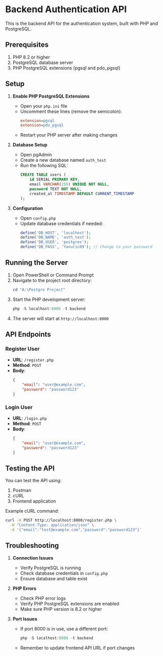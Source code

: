 # Backend Authentication API

This is the backend API for the authentication system, built with PHP and PostgreSQL.

## Prerequisites

1. PHP 8.2 or higher
2. PostgreSQL database server
3. PHP PostgreSQL extensions (pgsql and pdo_pgsql)

## Setup

1. **Enable PHP PostgreSQL Extensions**
   - Open your `php.ini` file
   - Uncomment these lines (remove the semicolon):
     ```ini
     extension=pgsql
     extension=pdo_pgsql
     ```
   - Restart your PHP server after making changes

2. **Database Setup**
   - Open pgAdmin
   - Create a new database named `auth_test`
   - Run the following SQL:
     ```sql
     CREATE TABLE users (
         id SERIAL PRIMARY KEY,
         email VARCHAR(255) UNIQUE NOT NULL,
         password TEXT NOT NULL,
         created_at TIMESTAMP DEFAULT CURRENT_TIMESTAMP
     );
     ```

3. **Configuration**
   - Open `config.php`
   - Update database credentials if needed:
     ```php
     define('DB_HOST', 'localhost');
     define('DB_NAME', 'auth_test');
     define('DB_USER', 'postgres');
     define('DB_PASS', 'Yanuric09'); // Change to your password
     ```

## Running the Server

1. Open PowerShell or Command Prompt
2. Navigate to the project root directory:
   ```powershell
   cd "A:\Postgre Project"
   ```
3. Start the PHP development server:
   ```powershell
   php -S localhost:8000 -t backend
   ```
4. The server will start at `http://localhost:8000`

## API Endpoints

### Register User
- **URL**: `/register.php`
- **Method**: `POST`
- **Body**:
  ```json
  {
      "email": "user@example.com",
      "password": "password123"
  }
  ```

### Login User
- **URL**: `/login.php`
- **Method**: `POST`
- **Body**:
  ```json
  {
      "email": "user@example.com",
      "password": "password123"
  }
  ```

## Testing the API

You can test the API using:
1. Postman
2. cURL
3. Frontend application

Example cURL command:
```bash
curl -X POST http://localhost:8000/register.php \
  -H "Content-Type: application/json" \
  -d '{"email":"test@example.com","password":"password123"}'
```

## Troubleshooting

1. **Connection Issues**
   - Verify PostgreSQL is running
   - Check database credentials in `config.php`
   - Ensure database and table exist

2. **PHP Errors**
   - Check PHP error logs
   - Verify PHP PostgreSQL extensions are enabled
   - Make sure PHP version is 8.2 or higher

3. **Port Issues**
   - If port 8000 is in use, use a different port:
     ```powershell
     php -S localhost:8080 -t backend
     ```
   - Remember to update frontend API URL if port changes 